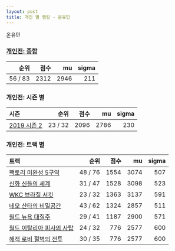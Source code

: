 ```yaml
---
layout: post
title: 개인 별 랭킹 - 온유민
---
```


온유민

### [개인전: 종합](../singles-full)

| 순위 | 점수 | mu | sigma |
|---:|---:|---:|---:|
| 56 / 83 | 2312 | 2946 | 211 |

### 개인전: 시즌 별

| 시즌 | 순위 | 점수 | mu | sigma |
|:---|---:|---:|---:|---:|
| [2019 시즌 2](../singles-s2019_2) | 23 / 32 | 2096 | 2786 | 230 |

### 개인전: 트랙 별

| 트랙 | 순위 | 점수 | mu | sigma |
|:---|---:|---:|---:|---:|
| [팩토리 미완성 5구역](../district5) | 48 / 76 | 1554 | 3074 | 507 |
| [신화 신들의 세계](../shinsegye) | 31 / 47 | 1528 | 3098 | 523 |
| [WKC 브라질 서킷](../brazil) | 23 / 32 | 1363 | 3137 | 591 |
| [네모 산타의 비밀공간](../santa) | 43 / 62 | 1324 | 2857 | 511 |
| [월드 뉴욕 대질주](../newyork) | 29 / 41 | 1187 | 2900 | 571 |
| [월드 이탈리아 피사의 사탑](../pizza) | 24 / 32 | 776 | 2577 | 600 |
| [해적 로비 절벽의 전투](../lobby) | 30 / 35 | 776 | 2577 | 600 |
